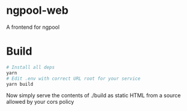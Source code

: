 # ngpool-web
A frontend for ngpool

# Build

``` bash
# Install all deps
yarn
# Edit .env with correct URL root for your service
yarn build
```

Now simply serve the contents of ./build as static HTML from a source allowed by your cors policy
